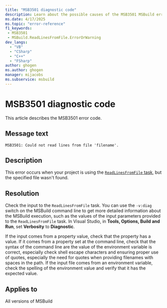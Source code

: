 ```yaml
---
title: "MSB3501 diagnostic code"
description: Learn about the possible causes of the MSB3501 MSBuild error, and get troubleshooting tips.
ms.date: 4/17/2025
ms.topic: "error-reference"
f1_keywords:
 - MSB3501
 - MSBuild.ReadLinesFromFile.ErrorOrWarning
dev_langs:
  - "VB"
  - "CSharp"
  - "C++"
  - "FSharp"
author: ghogen
ms.author: ghogen
manager: mijacobs
ms.subservice: msbuild
---
```


# MSB3501 diagnostic code

<!-- :::ErrorDefinitionDescription::: -->
<!-- :::editable-content name="introDescription"::: -->
This article describes the MSB3501 error code.
<!-- :::editable-content-end::: -->

## Message text

`MSB3501: Could not read lines from file 'filename'.`

<!-- :::editable-content name="postOutputDescription"::: -->
<!--
{StrBegin="MSB3501: "}
-->
## Description

This error occurs when your project is using the [`ReadLinesFromFile` task](../readlinesfromfile-task.md), but the specified file wasn't found.

## Resolution

Check the input to the `ReadLinesFromFile` task. You can use the `-v:diag` switch on the MSBuild command line to get more detailed information about the MSBuild execution, such as the values of the input parameters provided to the `ReadLinesFromFile` task. In Visual Studio, in **Tools, Options, Build and Run**, set **Verbosity** to **Diagnostic**.

If the input comes from a property value, check that the property has a value. If it comes from a property set at the command line, check that the syntax of the command line are the value of the environment variable is correct, especially check shell escape characters and ensuring proper use of quotes, especially the need for quotes when providing filenames with spaces in the path. If the input file comes from an environment variable, check the spelling of the environment value and verify that it has the expected value.

<!-- :::editable-content-end::: -->
<!-- :::ErrorDefinitionDescription-end::: -->

## Applies to

All versions of MSBuild
